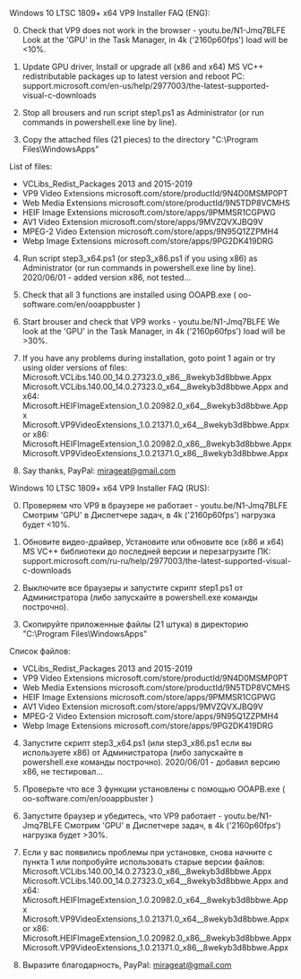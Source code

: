 Windows 10 LTSC 1809+ x64 VP9 Installer FAQ (ENG):

0) Сheck that VP9 does not work in the browser - youtu.be/N1-Jmq7BLFE
Look at the 'GPU' in the Task Manager, in 4k ('2160p60fps') load will be <10%.

1) Update GPU driver, Install or upgrade all (x86 and x64) MS VC++ redistributable packages up to latest version and reboot PC: support.microsoft.com/en-us/help/2977003/the-latest-supported-visual-c-downloads

2) Stop all brousers and run script step1.ps1 as Administrator (or run commands in powershell.exe line by line).

3) Copy the attached files (21 pieces) to the directory "C:\Program Files\WindowsApps\"

List of files:
- VCLibs_Redist_Packages 2013 and 2015-2019
- VP9 Video Extensions microsoft.com/store/productId/9N4D0MSMP0PT
- Web Media Extensions microsoft.com/store/productId/9N5TDP8VCMHS
- HEIF Image Extensions microsoft.com/store/apps/9PMMSR1CGPWG
- AV1 Video Extension microsoft.com/store/apps/9MVZQVXJBQ9V
- MPEG-2 Video Extension microsoft.com/store/apps/9N95Q1ZZPMH4
- Webp Image Extensions microsoft.com/store/apps/9PG2DK419DRG

4) Run script step3_x64.ps1 (or step3_x86.ps1 if you using x86) as Administrator (or run commands in powershell.exe line by line). 2020/06/01 - added version x86, not tested...

5) Check that all 3 functions are installed using OOAPB.exe ( oo-software.com/en/ooappbuster )

6) Start brouser and check that VP9 works - youtu.be/N1-Jmq7BLFE
We look at the 'GPU' in the Task Manager, in 4k ('2160p60fps') load will be >30%.

7) If you have any problems during installation, goto point 1 again or try using older versions of files:
Microsoft.VCLibs.140.00_14.0.27323.0_x86__8wekyb3d8bbwe.Appx
Microsoft.VCLibs.140.00_14.0.27323.0_x64__8wekyb3d8bbwe.Appx
and x64:
Microsoft.HEIFImageExtension_1.0.20982.0_x64__8wekyb3d8bbwe.Appx
Microsoft.VP9VideoExtensions_1.0.21371.0_x64__8wekyb3d8bbwe.Appx
or x86:
Microsoft.HEIFImageExtension_1.0.20982.0_x86__8wekyb3d8bbwe.Appx
Microsoft.VP9VideoExtensions_1.0.21371.0_x86__8wekyb3d8bbwe.Appx

8) Say thanks, PayPal: mirageat@gmail.com



Windows 10 LTSC 1809+ x64 VP9 Installer FAQ (RUS):

0) Проверяем что VP9 в браузере не работает - youtu.be/N1-Jmq7BLFE
Cмотрим 'GPU' в Диспетчере задач, в 4k ('2160p60fps') нагрузка будет <10%.

1) Обновите видео-драйвер, Установите или обновите все (x86 и x64) MS VC++ библиотеки до последней версии и перезагрузите ПК: support.microsoft.com/ru-ru/help/2977003/the-latest-supported-visual-c-downloads

2) Выключите все браузеры и запустите скрипт step1.ps1 от Администратора (либо запускайте в powershell.exe команды построчно).

3) Скопируйте приложенные файлы (21 штука) в директорию "C:\Program Files\WindowsApps\"

Список файлов: 
- VCLibs_Redist_Packages 2013 and 2015-2019
- VP9 Video Extensions microsoft.com/store/productId/9N4D0MSMP0PT
- Web Media Extensions microsoft.com/store/productId/9N5TDP8VCMHS
- HEIF Image Extensions microsoft.com/store/apps/9PMMSR1CGPWG
- AV1 Video Extension microsoft.com/store/apps/9MVZQVXJBQ9V
- MPEG-2 Video Extension microsoft.com/store/apps/9N95Q1ZZPMH4
- Webp Image Extensions microsoft.com/store/apps/9PG2DK419DRG

4) Запустите скрипт step3_x64.ps1 (или step3_x86.ps1 если вы используете x86) от Администратора (либо запускайте в powershell.exe команды построчно). 2020/06/01 - добавил версию x86, не тестировал...

5) Проверьте что все 3 функции установлены с помощью OOAPB.exe ( oo-software.com/en/ooappbuster )

6) Запустите браузер и убедитесь, что VP9 работает - youtu.be/N1-Jmq7BLFE
Cмотрим 'GPU' в Диспетчере задач, в 4k ('2160p60fps') нагрузка будет >30%.

7) Если у вас появились проблемы при установке, снова начните с пункта 1 или попробуйте использовать старые версии файлов:
Microsoft.VCLibs.140.00_14.0.27323.0_x86__8wekyb3d8bbwe.Appx
Microsoft.VCLibs.140.00_14.0.27323.0_x64__8wekyb3d8bbwe.Appx
and x64:
Microsoft.HEIFImageExtension_1.0.20982.0_x64__8wekyb3d8bbwe.Appx
Microsoft.VP9VideoExtensions_1.0.21371.0_x64__8wekyb3d8bbwe.Appx
or x86:
Microsoft.HEIFImageExtension_1.0.20982.0_x86__8wekyb3d8bbwe.Appx
Microsoft.VP9VideoExtensions_1.0.21371.0_x86__8wekyb3d8bbwe.Appx

8) Выразите благодарность, PayPal: mirageat@gmail.com
